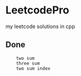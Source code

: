 # LeetcodePro
my leetcode solutions in cpp 


## Done
        two sum
        three sum
        two sum index


